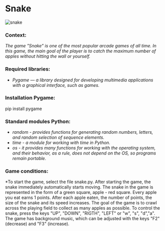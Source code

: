 # Snake

![snake](https://user-images.githubusercontent.com/111377982/195156807-4ca0f9df-5a1d-4162-9d0b-5bb3065514ef.jpg)

### Context:
*The game "Snake" is one of the most popular arcade games of all time. In this game, the main goal of the player is to catch the maximum number of apples without hitting the wall or yourself.*

### Required libraries:
- *Pygame — a library designed for developing multimedia applications with a graphical interface, such as games.*
### Installation Pygame:
pip install pygame

### Standard modules Python:
- *random - provides functions for generating random numbers, letters, and random selection of sequence elements.*
- *time - a module for working with time in Python.*
- *os - it provides many functions for working with the operating system, and their behavior, as a rule, does not depend on the OS, so programs remain portable.*

### Game conditions:
*To start the game, select the file snake.py. After starting the game, the snake immediately automatically starts moving. The snake in the game is represented in the form of a green square, apple - red square. 
Every apple you eat earns 1 points. After each apple eaten, the number of points, the size of the snake and its speed increases.
The goal of the game is to crawl across the playing field to collect as many apples as possible.
To control the snake, press the keys "UP", "DOWN", "RIGTH", "LEFT" or "w", "s", "d","a".
The game has background music, which can be adjusted with the keys "F2" (decrease) and "F3" (increase).
